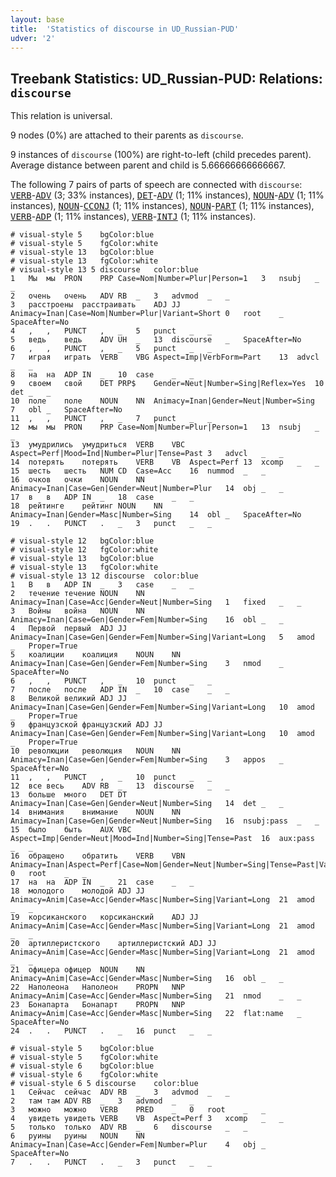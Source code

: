 ```yaml
---
layout: base
title:  'Statistics of discourse in UD_Russian-PUD'
udver: '2'
---
```


## Treebank Statistics: UD_Russian-PUD: Relations: `discourse`

This relation is universal.

9 nodes (0%) are attached to their parents as `discourse`.

9 instances of `discourse` (100%) are right-to-left (child precedes parent).
Average distance between parent and child is 5.66666666666667.

The following 7 pairs of parts of speech are connected with `discourse`: <tt><a href="ru_pud-pos-VERB.html">VERB</a></tt>-<tt><a href="ru_pud-pos-ADV.html">ADV</a></tt> (3; 33% instances), <tt><a href="ru_pud-pos-DET.html">DET</a></tt>-<tt><a href="ru_pud-pos-ADV.html">ADV</a></tt> (1; 11% instances), <tt><a href="ru_pud-pos-NOUN.html">NOUN</a></tt>-<tt><a href="ru_pud-pos-ADV.html">ADV</a></tt> (1; 11% instances), <tt><a href="ru_pud-pos-NOUN.html">NOUN</a></tt>-<tt><a href="ru_pud-pos-CCONJ.html">CCONJ</a></tt> (1; 11% instances), <tt><a href="ru_pud-pos-NOUN.html">NOUN</a></tt>-<tt><a href="ru_pud-pos-PART.html">PART</a></tt> (1; 11% instances), <tt><a href="ru_pud-pos-VERB.html">VERB</a></tt>-<tt><a href="ru_pud-pos-ADP.html">ADP</a></tt> (1; 11% instances), <tt><a href="ru_pud-pos-VERB.html">VERB</a></tt>-<tt><a href="ru_pud-pos-INTJ.html">INTJ</a></tt> (1; 11% instances).


~~~ conllu
# visual-style 5	bgColor:blue
# visual-style 5	fgColor:white
# visual-style 13	bgColor:blue
# visual-style 13	fgColor:white
# visual-style 13 5 discourse	color:blue
1	Мы	мы	PRON	PRP	Case=Nom|Number=Plur|Person=1	3	nsubj	_	_
2	очень	очень	ADV	RB	_	3	advmod	_	_
3	расстроены	расстраивать	ADJ	JJ	Animacy=Inan|Case=Nom|Number=Plur|Variant=Short	0	root	_	SpaceAfter=No
4	,	,	PUNCT	,	_	5	punct	_	_
5	ведь	ведь	ADV	UH	_	13	discourse	_	SpaceAfter=No
6	,	,	PUNCT	,	_	5	punct	_	_
7	играя	играть	VERB	VBG	Aspect=Imp|VerbForm=Part	13	advcl	_	_
8	на	на	ADP	IN	_	10	case	_	_
9	своем	свой	DET	PRP$	Gender=Neut|Number=Sing|Reflex=Yes	10	det	_	_
10	поле	поле	NOUN	NN	Animacy=Inan|Gender=Neut|Number=Sing	7	obl	_	SpaceAfter=No
11	,	,	PUNCT	,	_	7	punct	_	_
12	мы	мы	PRON	PRP	Case=Nom|Number=Plur|Person=1	13	nsubj	_	_
13	умудрились	умудриться	VERB	VBC	Aspect=Perf|Mood=Ind|Number=Plur|Tense=Past	3	advcl	_	_
14	потерять	потерять	VERB	VB	Aspect=Perf	13	xcomp	_	_
15	шесть	шесть	NUM	CD	Case=Acc	16	nummod	_	_
16	очков	очки	NOUN	NN	Animacy=Inan|Case=Gen|Gender=Neut|Number=Plur	14	obj	_	_
17	в	в	ADP	IN	_	18	case	_	_
18	рейтинге	рейтинг	NOUN	NN	Animacy=Inan|Gender=Masc|Number=Sing	14	obl	_	SpaceAfter=No
19	.	.	PUNCT	.	_	3	punct	_	_

~~~


~~~ conllu
# visual-style 12	bgColor:blue
# visual-style 12	fgColor:white
# visual-style 13	bgColor:blue
# visual-style 13	fgColor:white
# visual-style 13 12 discourse	color:blue
1	В	в	ADP	IN	_	3	case	_	_
2	течение	течение	NOUN	NN	Animacy=Inan|Case=Acc|Gender=Neut|Number=Sing	1	fixed	_	_
3	Войны	война	NOUN	NN	Animacy=Inan|Case=Gen|Gender=Fem|Number=Sing	16	obl	_	_
4	Первой	первый	ADJ	JJ	Animacy=Inan|Case=Gen|Gender=Fem|Number=Sing|Variant=Long	5	amod	_	Proper=True
5	коалиции	коалиция	NOUN	NN	Animacy=Inan|Case=Gen|Gender=Fem|Number=Sing	3	nmod	_	SpaceAfter=No
6	,	,	PUNCT	,	_	10	punct	_	_
7	после	после	ADP	IN	_	10	case	_	_
8	Великой	великий	ADJ	JJ	Animacy=Inan|Case=Gen|Gender=Fem|Number=Sing|Variant=Long	10	amod	_	Proper=True
9	французской	французский	ADJ	JJ	Animacy=Inan|Case=Gen|Gender=Fem|Number=Sing|Variant=Long	10	amod	_	Proper=True
10	революции	революция	NOUN	NN	Animacy=Inan|Case=Gen|Gender=Fem|Number=Sing	3	appos	_	SpaceAfter=No
11	,	,	PUNCT	,	_	10	punct	_	_
12	все	весь	ADV	RB	_	13	discourse	_	_
13	больше	много	DET	DT	Animacy=Inan|Case=Gen|Gender=Neut|Number=Sing	14	det	_	_
14	внимания	внимание	NOUN	NN	Animacy=Inan|Case=Gen|Gender=Neut|Number=Sing	16	nsubj:pass	_	_
15	было	быть	AUX	VBC	Aspect=Imp|Gender=Neut|Mood=Ind|Number=Sing|Tense=Past	16	aux:pass	_	_
16	обращено	обратить	VERB	VBN	Animacy=Inan|Aspect=Perf|Case=Nom|Gender=Neut|Number=Sing|Tense=Past|Variant=Short|Voice=Pass	0	root	_	_
17	на	на	ADP	IN	_	21	case	_	_
18	молодого	молодой	ADJ	JJ	Animacy=Anim|Case=Acc|Gender=Masc|Number=Sing|Variant=Long	21	amod	_	_
19	корсиканского	корсиканский	ADJ	JJ	Animacy=Anim|Case=Acc|Gender=Masc|Number=Sing|Variant=Long	21	amod	_	_
20	артиллеристского	артиллеристский	ADJ	JJ	Animacy=Anim|Case=Acc|Gender=Masc|Number=Sing|Variant=Long	21	amod	_	_
21	офицера	офицер	NOUN	NN	Animacy=Anim|Case=Acc|Gender=Masc|Number=Sing	16	obl	_	_
22	Наполеона	Наполеон	PROPN	NNP	Animacy=Anim|Case=Acc|Gender=Masc|Number=Sing	21	nmod	_	_
23	Бонапарта	Бонапарт	PROPN	NNP	Animacy=Anim|Case=Acc|Gender=Masc|Number=Sing	22	flat:name	_	SpaceAfter=No
24	.	.	PUNCT	.	_	16	punct	_	_

~~~


~~~ conllu
# visual-style 5	bgColor:blue
# visual-style 5	fgColor:white
# visual-style 6	bgColor:blue
# visual-style 6	fgColor:white
# visual-style 6 5 discourse	color:blue
1	Сейчас	сейчас	ADV	RB	_	3	advmod	_	_
2	там	там	ADV	RB	_	3	advmod	_	_
3	можно	можно	VERB	PRED	_	0	root	_	_
4	увидеть	увидеть	VERB	VB	Aspect=Perf	3	xcomp	_	_
5	только	только	ADV	RB	_	6	discourse	_	_
6	руины	руины	NOUN	NN	Animacy=Inan|Case=Acc|Gender=Fem|Number=Plur	4	obj	_	SpaceAfter=No
7	.	.	PUNCT	.	_	3	punct	_	_

~~~


